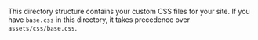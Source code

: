 This directory structure contains your custom CSS files for your site.
If you have `base.css` in this directory, it takes precedence over `assets/css/base.css`.
